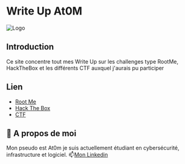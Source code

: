 # Write Up At0M

![Logo](https://marc-emmanuel9.github.io/Ressources/CTF.png)

## Introduction
Ce site concentre tout mes Write Up sur les challenges type RootMe, HackTheBox et les différents CTF auxquel j'aurais pu participer 

## Lien
* [Root Me](https://marc-emmanuel9.github.io/Root%20Me/)
* [Hack The Box](https://marc-emmanuel9.github.io/Hack%20The%20Box/)
* [CTF](https://marc-emmanuel9.github.io/CTF/)

## 🚀 A propos de moi
Mon pseudo est At0m je suis actuellement étudiant en cybersécurité, infrastructure et logiciel.
📫[Mon Linkedin](https://www.linkedin.com/in/marc-emmanuelmartino/)